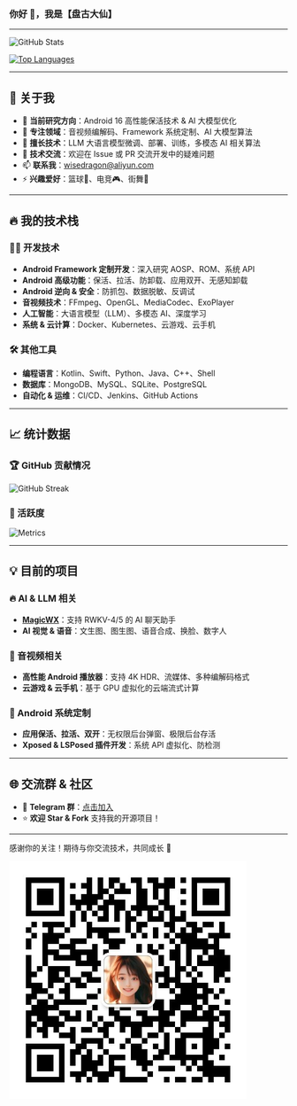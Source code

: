 ### 你好 👋，我是【盘古大仙】

---

![GitHub Stats](https://github-readme-stats.vercel.app/api?username=Pangu-Immortal&show_icons=true&theme=highcontrast&count_private=true)

[![Top Languages](https://github-readme-stats.vercel.app/api/top-langs/?username=Pangu-Immortal&layout=compact)](https://github.com/anuraghazra/github-readme-stats)

---

## 🚀 关于我

- 🔭 **当前研究方向**：Android 16 高性能保活技术 & AI 大模型优化
- 🌱 **专注领域**：音视频编解码、Framework 系统定制、AI 大模型算法
- 🎯 **擅长技术**：LLM 大语言模型微调、部署、训练，多模态 AI 相关算法
- 💬 **技术交流**：欢迎在 Issue 或 PR 交流开发中的疑难问题
- 📫 **联系我**：wisedragon@aliyun.com
- ⚡ **兴趣爱好**：篮球🏀、电竞🎮、街舞💃

---

## 🔥 我的技术栈

### 👨‍💻 开发技术
- **Android Framework 定制开发**：深入研究 AOSP、ROM、系统 API
- **Android 高级功能**：保活、拉活、防卸载、应用双开、无感知卸载
- **Android 逆向 & 安全**：防抓包、数据脱敏、反调试
- **音视频技术**：FFmpeg、OpenGL、MediaCodec、ExoPlayer
- **人工智能**：大语言模型（LLM）、多模态 AI、深度学习
- **系统 & 云计算**：Docker、Kubernetes、云游戏、云手机

### 🛠️ 其他工具
- **编程语言**：Kotlin、Swift、Python、Java、C++、Shell
- **数据库**：MongoDB、MySQL、SQLite、PostgreSQL
- **自动化 & 运维**：CI/CD、Jenkins、GitHub Actions

---

## 📈 统计数据

### 🏆 GitHub 贡献情况
![GitHub Streak](https://github-readme-streak-stats.herokuapp.com/?user=Pangu-Immortal&theme=highcontrast)

### 🚀 活跃度
![Metrics](https://metrics.lecoq.io/Pangu-Immortal?template=classic&base.header=0&base.activity=0&base.community=0&base.repositories=0&isocalendar=1&languages=1&notable=1&followup=1)

---

## 💡 目前的项目

### 🔥 AI & LLM 相关
- **[MagicWX](https://github.com/Pangu-Immortal/MagicWX)**：支持 RWKV-4/5 的 AI 聊天助手
- **AI 视觉 & 语音**：文生图、图生图、语音合成、换脸、数字人

### 🎥 音视频相关
- **高性能 Android 播放器**：支持 4K HDR、流媒体、多种编解码格式
- **云游戏 & 云手机**：基于 GPU 虚拟化的云端流式计算

### 📱 Android 系统定制
- **应用保活、拉活、双开**：无权限后台弹窗、极限后台存活
- **Xposed & LSPosed 插件开发**：系统 API 虚拟化、防检测

---

## 🌐 交流群 & 社区

- 💬 **Telegram 群**：[点击加入](https://t.me/+V7HSo1YNzkFkY2M1)
- ⭐ **欢迎 Star & Fork** 支持我的开源项目！

---

感谢你的关注！期待与你交流技术，共同成长 🚀

![Profile Banner](https://raw.githubusercontent.com/Pangu-Immortal/Pangu-Immortal/main/getqrcode.png)

